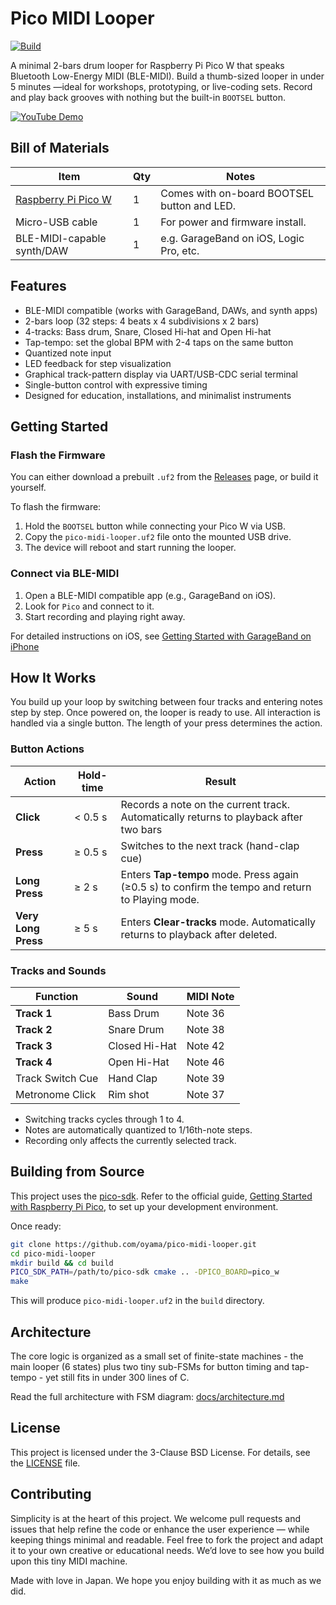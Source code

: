 # Pico MIDI Looper

[![Build](https://github.com/oyama/pico-midi-looper/actions/workflows/build-firmware.yml/badge.svg)](https://github.com/oyama/pico-midi-looper/actions)

A minimal 2-bars drum looper for Raspberry Pi Pico W that speaks Bluetooth Low-Energy MIDI (BLE-MIDI).
Build a thumb-sized looper in under 5 minutes —ideal for workshops, prototyping, or live-coding sets.
Record and play back grooves with nothing but the built-in `BOOTSEL` button.

[![YouTube Demo](https://img.youtube.com/vi/biRl0yx8jz4/0.jpg)](https://www.youtube.com/watch?v=biRl0yx8jz4)

## Bill of Materials

| Item                       | Qty | Notes                                                     |
|----------------------------|-----|-----------------------------------------------------------|
| [Raspberry Pi Pico W](https://www.raspberrypi.com/products/raspberry-pi-pico/) | 1   | Comes with on-board BOOTSEL button and LED. |
| Micro-USB cable            | 1   | For power and firmware install.                           |
| BLE-MIDI-capable synth/DAW | 1   | e.g. GarageBand on iOS, Logic Pro, etc.                   |

## Features

- BLE-MIDI compatible (works with GarageBand, DAWs, and synth apps)
- 2-bars loop (32 steps: 4 beats x 4 subdivisions x 2 bars)
- 4-tracks: Bass drum, Snare, Closed Hi-hat and Open Hi-hat
- Tap-tempo: set the global BPM with 2-4 taps on the same button
- Quantized note input
- LED feedback for step visualization
- Graphical track-pattern display via UART/USB-CDC serial terminal
- Single-button control with expressive timing
- Designed for education, installations, and minimalist instruments

## Getting Started

### Flash the Firmware

You can either download a prebuilt `.uf2` from the [Releases](https://github.com/oyama/pico-midi-looper/releases/latest) page, or build it yourself.

To flash the firmware:

1. Hold the `BOOTSEL` button while connecting your Pico W via USB.
2. Copy the `pico-midi-looper.uf2` file onto the mounted USB drive.
3. The device will reboot and start running the looper.

### Connect via BLE-MIDI

1. Open a BLE-MIDI compatible app (e.g., GarageBand on iOS).
2. Look for `Pico` and connect to it.
3. Start recording and playing right away.

For detailed instructions on iOS, see
[Getting Started with GarageBand on iPhone](docs/getting-started-with-garageband.md)

## How It Works

You build up your loop by switching between four tracks and entering notes step by step.
Once powered on, the looper is ready to use.
All interaction is handled via a single button. The length of your press determines the action.

### Button Actions

| Action              | Hold-time |  Result                                                                               |
|---------------------|-----------|---------------------------------------------------------------------------------------|
| **Click**           | < 0.5 s   | Records a note on the current track. Automatically returns to playback after two bars |
| **Press**           | ≥ 0.5 s  | Switches to the next track (hand-clap cue)                                            |
| **Long Press**      | ≥ 2 s    | Enters **Tap-tempo** mode. Press again (≥0.5 s) to confirm the tempo and return to Playing mode.|
| **Very Long Press** | ≥ 5 s    | Enters **Clear-tracks** mode. Automatically returns to playback after deleted.        |

### Tracks and Sounds

| Function          | Sound         | MIDI Note |
|-------------------|---------------|-----------|
| **Track 1**       | Bass Drum     | Note 36   |
| **Track 2**       | Snare Drum    | Note 38   |
| **Track 3**       | Closed Hi-Hat | Note 42   |
| **Track 4**       | Open Hi-Hat   | Note 46   |
| Track Switch Cue  | Hand Clap     | Note 39   |
| Metronome Click   | Rim shot      | Note 37   |

- Switching tracks cycles through 1 to 4.
- Notes are automatically quantized to 1/16th-note steps.
- Recording only affects the currently selected track.

## Building from Source

This project uses the [pico-sdk](https://github.com/raspberrypi/pico-sdk).
Refer to the official guide, [Getting Started with Raspberry Pi Pico](https://datasheets.raspberrypi.com/pico/getting-started-with-pico.pdf), to set up your development environment.

Once ready:

```bash
git clone https://github.com/oyama/pico-midi-looper.git
cd pico-midi-looper
mkdir build && cd build
PICO_SDK_PATH=/path/to/pico-sdk cmake .. -DPICO_BOARD=pico_w
make
```
This will produce `pico-midi-looper.uf2` in the `build` directory.

## Architecture

The core logic is organized as a small set of finite-state machines - the main looper (6 states) plus two tiny sub-FSMs for button timing and tap-tempo - yet still fits in under 300 lines of C.

Read the full architecture with FSM diagram:
[docs/architecture.md](docs/architecture.md)

## License

This project is licensed under the 3-Clause BSD License. For details, see the [LICENSE](LICENSE.md) file.

## Contributing

Simplicity is at the heart of this project.
We welcome pull requests and issues that help refine the code or enhance the user experience — while keeping things minimal and readable.
Feel free to fork the project and adapt it to your own creative or educational needs.
We’d love to see how you build upon this tiny MIDI machine.

Made with love in Japan.
We hope you enjoy building with it as much as we did.
